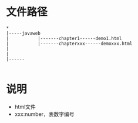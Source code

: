 # 文件路径
```
*
|-----javaweb
|           |-------chapter1------demo1.html
|           |-------chapterxxx------demoxxx.html
|
|
|------


```
# 说明
- html文件
- xxx:number，表数字编号